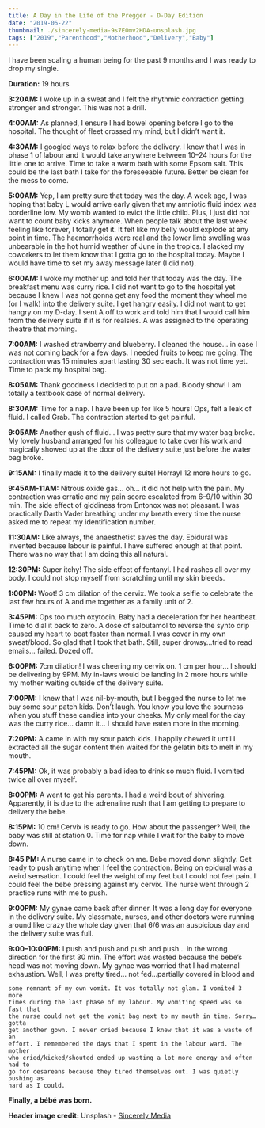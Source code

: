 ```yaml
---
title: A Day in the Life of the Pregger - D-Day Edition
date: "2019-06-22"
thumbnail: ./sincerely-media-9s7EOmv2HDA-unsplash.jpg
tags: ["2019","Parenthood","Motherhood","Delivery","Baby"]
---
```

I have been scaling a human being for the past 9 months and I was ready to drop my single.

**Duration:** 19 hours

**3:20AM:** I woke up in a sweat and I felt the rhythmic
    contraction getting stronger and stronger. This was not a drill.

**4:00AM:** As planned, I ensure I had bowel opening before
    I go to the hospital. The thought of fleet crossed my mind, but I didn’t
    want it.

**4:30AM:** I googled ways to relax before the delivery. I
    knew that I was in phase 1 of labour and it would take anywhere between
    10–24 hours for the little one to arrive. Time to take a warm bath with some
    Epsom salt. This could be the last bath I take for the foreseeable future.
    Better be clean for the mess to come.

**5:00AM:** Yep, I am pretty sure that today was the day. A
    week ago, I was hoping that baby L would arrive early given that my amniotic
    fluid index was borderline low. My womb wanted to evict the little child.
    Plus, I just did not want to count baby kicks anymore. When people talk
    about the last week feeling like forever, I totally get it. It felt like my
    belly would explode at any point in time. The haemorrhoids were real and the
    lower limb swelling was unbearable in the hot humid weather of June in the
    tropics. I slacked my coworkers to let them know that I gotta go to the
    hospital today. Maybe I would have time to set my away message later (I did
    not).

**6:00AM:** I woke my mother up and told her that today was
    the day. The breakfast menu was curry rice. I did not want to go to the
    hospital yet because I knew I was not gonna get any food the moment they
    wheel me (or I walk) into the delivery suite. I get hangry easily. I did not
    want to get hangry on my D-day. I sent A off to work and told him that I
    would call him from the delivery suite if it is for realsies. A was assigned
    to the operating theatre that morning.


**7:00AM:** I washed strawberry and blueberry. I cleaned the
    house… in case I was not coming back for a few days. I needed fruits to keep
    me going. The contraction was 15 minutes apart lasting 30 sec each. It was
    not time yet. Time to pack my hospital bag.

**8:05AM:** Thank goodness I decided to put on a pad. Bloody
    show! I am totally a textbook case of normal delivery.

**8:30AM:** Time for a nap. I have been up for like 5 hours!
    Ops, felt a leak of fluid. I called Grab. The contraction started to get
    painful.

**9:05AM:** Another gush of fluid… I was pretty sure that my
    water bag broke. My lovely husband arranged for his colleague to take over
    his work and magically showed up at the door of the delivery suite just
    before the water bag broke.

**9:15AM:** I finally made it to the delivery suite! Horray!
    12 more hours to go.

**9:45AM-11AM:** Nitrous oxide gas… oh… it did not help with
    the pain. My contraction was erratic and my pain score escalated from 6–9/10
    within 30 min. The side effect of giddiness from Entonox was not pleasant. I
    was practically Darth Vader breathing under my breath every time the nurse
    asked me to repeat my identification number.

**11:30AM:** Like always, the anaesthetist saves the day.
    Epidural was invented because labour is painful. I have suffered enough at
    that point. There was no way that I am doing this all natural.

**12:30PM:** Super itchy! The side effect of fentanyl. I had
    rashes all over my body. I could not stop myself from scratching until my
    skin bleeds.

**1:00PM:** Woot! 3 cm dilation of the cervix. We took a
    selfie to celebrate the last few hours of A and me together as a family unit
    of 2.

**3:45PM:** Ops too much oxytocin. Baby had a deceleration
    for her heartbeat. Time to dial it back to zero. A dose of salbutamol to
    reverse the synto drip caused my heart to beat faster than normal. I was
    cover in my own sweat/blood. So glad that I took that bath. Still, super
    drowsy…tried to read emails… failed. Dozed off.

**6:00PM:** 7cm dilation! I was cheering my cervix on. 1 cm
    per hour… I should be delivering by 9PM. My in-laws would be landing in 2
    more hours while my mother waiting outside of the delivery suite.

**7:00PM:** I knew that I was nil-by-mouth, but I begged the
    nurse to let me buy some sour patch kids. Don’t laugh. You know you love the
    sourness when you stuff these candies into your cheeks. My only meal for the
    day was the curry rice… damn it… I should have eaten more in the
    morning.

**7:20PM:** A came in with my sour patch kids. I happily
    chewed it until I extracted all the sugar content then waited for the
    gelatin bits to melt in my mouth.

**7:45PM:** Ok, it was probably a bad idea to drink so much
    fluid. I vomited twice all over myself.

**8:00PM:** A went to get his parents. I had a weird bout of
    shivering. Apparently, it is due to the adrenaline rush that I am getting to
    prepare to delivery the bebe.

**8:15PM:** 10 cm! Cervix is ready to go. How about the
    passenger? Well, the baby was still at station 0. Time for nap while I wait
    for the baby to move down.

**8:45 PM:** A nurse came in to check on me. Bebe moved down
    slightly. Get ready to push anytime when I feel the contraction. Being on
    epidural was a weird sensation. I could feel the weight of my feet but I
    could not feel pain. I could feel the bebe pressing against my cervix. The
    nurse went through 2 practice runs with me to push.

**9:00PM:** My gynae came back after dinner. It was a long
    day for everyone in the delivery suite. My classmate, nurses, and other
    doctors were running around like crazy the whole day given that 6/6 was an
    auspicious day and the delivery suite was full.

**9:00–10:00PM:** I push and push and push and push… in the
    wrong direction for the first 30 min. The effort was wasted because the
    bebe’s head was not moving down. My gynae was worried that I had maternal
    exhaustion. Well, I was pretty tired… not fed…partially covered in blood and
    
    some remnant of my own vomit. It was totally not glam. I vomited 3 more
    times during the last phase of my labour. My vomiting speed was so fast that
    the nurse could not get the vomit bag next to my mouth in time. Sorry… gotta
    get another gown. I never cried because I knew that it was a waste of an
    effort. I remembered the days that I spent in the labour ward. The mother
    who cried/kicked/shouted ended up wasting a lot more energy and often had to
    go for cesareans because they tired themselves out. I was quietly pushing as
    hard as I could.

**Finally, a bébé was born.**

**Header image credit:** Unsplash - [Sincerely Media](https://unsplash.com/photos/9s7EOmv2HDA)

